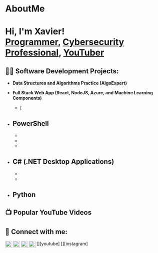 # AboutMe

<h1>Hi, I'm Xavier! <br/><a href="https://github.com/joshmadakor1">Programmer</a>, <a href="https://www.linkedin.com/in/xavier-sutherland//">Cybersecurity Professional</a>, <a href= >YouTuber</a></h1>

<h2>👨‍💻 Software Development Projects:</h2>

- <b>Data Structures and Algorithms Practice (AlgoExpert)</b>

- <b>Full Stack Web App (React, NodeJS, Azure, and Machine Learning Components)</b>
  - [ <b>
  
  <i></b></i>
- <b>PowerShell</b>
  -
  - 
  - 
  - 
- <b>C# (.NET Desktop Applications)</b>
  - 
  - 
  - 
- <b>Python</b>
  -

<h2>📺 Popular YouTube Videos</h2>



<h2> 🤳 Connect with me:</h2>

[<img align="left" alt="JoshMadakor | YouTube" width="22px" src="https://cdn.jsdelivr.net/npm/simple-icons@v3/icons/youtube.svg" />][youtube]
[<img align="left" alt="JoshMadakor | Twitter" width="22px" src="https://cdn.jsdelivr.net/npm/simple-icons@v3/icons/twitter.svg" />][twitter]
[<img align="left" alt="JoshMadakor | LinkedIn" width="22px" src="https://cdn.jsdelivr.net/npm/simple-icons@v3/icons/linkedin.svg" />][linkedin]
[<img align="left" alt="JoshMadakor | Instagram" width="22px" src="https://cdn.jsdelivr.net/npm/simple-icons@v3/icons/instagram.svg" />][instagram]

[twitter]: https://twitter.com/solvefour_x
[linkedin]: https://www.linkedin.com/in/xavier-sutherland

<!--
**RameseseIV/AboutMe ** is a ✨ _special_ ✨ repository because its `README.md` (this file) appears on your GitHub profile.

Here are some ideas to get you started:

- 🔭 I’m currently working on ...
- 🌱 I’m currently learning ...
- 👯 I’m looking to collaborate on ...
- 🤔 I’m looking for help with ...
- 💬 Ask me about ...
- 📫 How to reach me: ...
- 😄 Pronouns: ...
- ⚡ Fun fact: 
